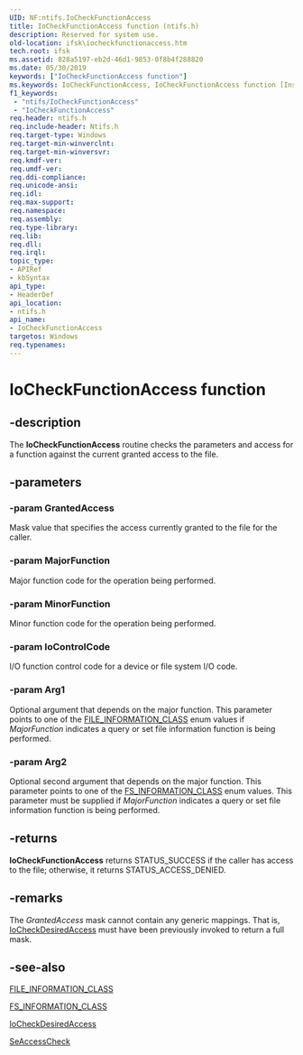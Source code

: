 ```yaml
---
UID: NF:ntifs.IoCheckFunctionAccess
title: IoCheckFunctionAccess function (ntifs.h)
description: Reserved for system use.
old-location: ifsk\iocheckfunctionaccess.htm
tech.root: ifsk
ms.assetid: 828a5197-eb2d-46d1-9853-0f8b4f288820
ms.date: 05/30/2019
keywords: ["IoCheckFunctionAccess function"]
ms.keywords: IoCheckFunctionAccess, IoCheckFunctionAccess function [Installable File System Drivers], ifsk.iocheckfunctionaccess, ioref_e6c92504-238b-4163-8078-35aee716744e.xml, ntifs/IoCheckFunctionAccess
f1_keywords:
 - "ntifs/IoCheckFunctionAccess"
 - "IoCheckFunctionAccess"
req.header: ntifs.h
req.include-header: Ntifs.h
req.target-type: Windows
req.target-min-winverclnt: 
req.target-min-winversvr: 
req.kmdf-ver: 
req.umdf-ver: 
req.ddi-compliance: 
req.unicode-ansi: 
req.idl: 
req.max-support: 
req.namespace: 
req.assembly: 
req.type-library: 
req.lib: 
req.dll: 
req.irql: 
topic_type:
- APIRef
- kbSyntax
api_type:
- HeaderDef
api_location:
- ntifs.h
api_name:
- IoCheckFunctionAccess
targetos: Windows
req.typenames: 
---
```


# IoCheckFunctionAccess function

## -description

The **IoCheckFunctionAccess** routine checks the parameters and access for a function against the current granted access to the file.

## -parameters

### -param GrantedAccess

Mask value that specifies the access currently granted to the file for the caller.

### -param MajorFunction

Major function code for the operation being performed.

### -param MinorFunction

Minor function code for the operation being performed.

### -param IoControlCode

I/O function control code for a device or file system I/O code.

### -param Arg1

Optional argument that depends on the major function. This parameter points to one of the [FILE_INFORMATION_CLASS](https://docs.microsoft.com/windows-hardware/drivers/ddi/wdm/ne-wdm-_file_information_class) enum values if *MajorFunction* indicates a query or set file information function is being performed.

### -param Arg2

Optional second argument that depends on the major function. This parameter points to one of the [FS_INFORMATION_CLASS](https://docs.microsoft.com/windows-hardware/drivers/ddi/wdm/ne-wdm-_fsinfoclass) enum values. This parameter must be supplied if *MajorFunction* indicates a query or set file information function is being performed.

## -returns

**IoCheckFunctionAccess** returns STATUS_SUCCESS if the caller has access to the file; otherwise, it returns STATUS_ACCESS_DENIED.

## -remarks

The *GrantedAccess* mask cannot contain any generic mappings. That is, [IoCheckDesiredAccess](nf-ntifs-iocheckdesiredaccess.md) must have been previously invoked to return a full mask.

## -see-also

[FILE_INFORMATION_CLASS](https://docs.microsoft.com/windows-hardware/drivers/ddi/wdm/ne-wdm-_file_information_class)

[FS_INFORMATION_CLASS](https://docs.microsoft.com/windows-hardware/drivers/ddi/wdm/ne-wdm-_fsinfoclass)

[IoCheckDesiredAccess](nf-ntifs-iocheckdesiredaccess.md)

[SeAccessCheck](https://docs.microsoft.com/windows-hardware/drivers/ddi/wdm/nf-wdm-seaccesscheck)
